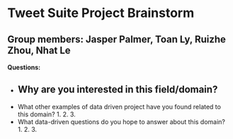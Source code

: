 # Tweet Suite Project Brainstorm
## Group members: Jasper Palmer, Toan Ly, Ruizhe Zhou, Nhat Le

**Questions:**
- Why are you interested in this field/domain?
  -
- What other examples of data driven project have you found related to this domain?
  1.
  2.
  3.
- What data-driven questions do you hope to answer about this domain?
  1.
  2.
  3.
